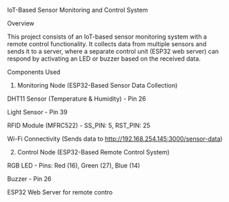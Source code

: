 IoT-Based Sensor Monitoring and Control System

Overview

This project consists of an IoT-based sensor monitoring system with a remote control functionality. It collects data from multiple sensors and sends it to a server, where a separate control unit (ESP32 web server) can respond by activating an LED or buzzer based on the received data.

Components Used

1. Monitoring Node (ESP32-Based Sensor Data Collection)

DHT11 Sensor (Temperature & Humidity) - Pin 26

Light Sensor - Pin 39

RFID Module (MFRC522) - SS_PIN: 5, RST_PIN: 25

Wi-Fi Connectivity (Sends data to http://192.168.254.145:3000/sensor-data)

2. Control Node (ESP32-Based Remote Control System)

RGB LED - Pins: Red (16), Green (27), Blue (14)

Buzzer - Pin 26

ESP32 Web Server for remote contro

